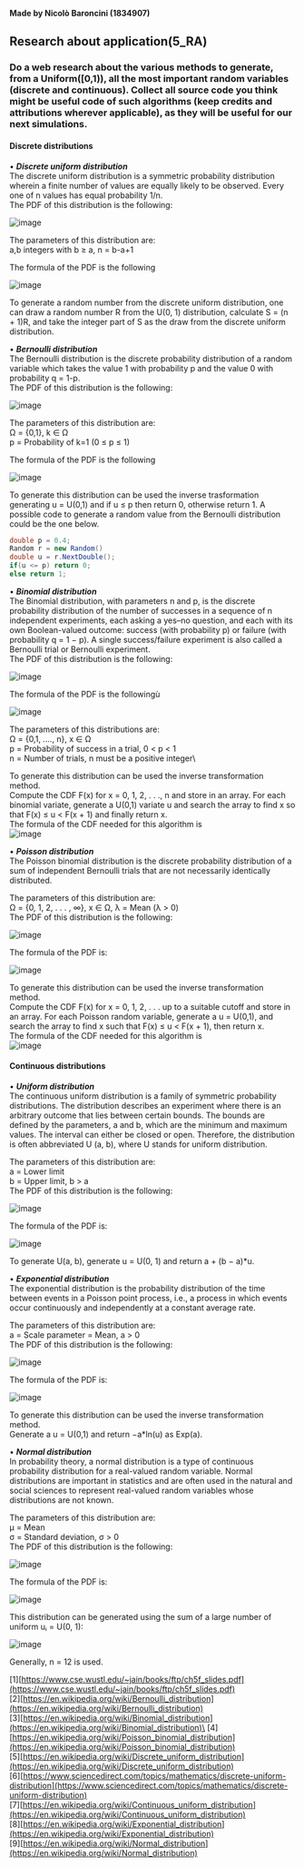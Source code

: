 **Made by Nicolò Baroncini (1834907)**

## Research about application(5_RA)
### Do a web research about the various methods to generate, from a Uniform([0,1)), all the most important random variables (discrete and continuous). Collect all source code you think might be useful code of such algorithms (keep credits and attributions wherever applicable), as they will be useful for our next simulations.

#### Discrete distributions

• ***Discrete uniform distribution***\
The discrete uniform distribution is a symmetric probability distribution wherein a finite number of values are equally likely to be observed. Every one of n values has equal probability 1/n. \
The PDF of this distribution is the following: 

![image](https://user-images.githubusercontent.com/78324346/139026894-e3bddbfa-6f64-443f-b093-523109deb838.png?s=5)

The parameters of this distribution are:\
a,b integers with b ≥ a, n = b-a+1

The formula of the PDF is the following

![image](https://user-images.githubusercontent.com/78324346/139200645-c0be2742-2383-4b64-8608-db64abae777b.png)

To generate a random number from the discrete uniform distribution, one can draw a random number R from the U(0, 1) distribution, calculate S = (n + 1)R, and take the integer part of S as the draw from the discrete uniform distribution. 

• ***Bernoulli distribution*** \
The  Bernoulli distribution is the discrete probability distribution of a random variable which takes the value 1 with probability p and the value 0 with probability q = 1-p. \
The PDF of this distribution is the following:

![image](https://user-images.githubusercontent.com/78324346/139028179-69e1f5c2-ca26-47ee-9997-c558b4d7097b.png)

The parameters of this distribution are: \
Ω = {0,1}, k ∈ Ω \
p = Probability of k=1 (0 ≤ p ≤ 1)

The formula of the PDF is the following

![image](https://user-images.githubusercontent.com/78324346/139200755-266a1134-9e92-4c1d-87c2-77003ae4ab77.png)

To generate this distribution can be used the inverse trasformation generating u = U(0,1) and if u ≤ p then return 0, otherwise return 1.
A possible code to generate a random value from the Bernoulli distribution could be the one below.
```C#
double p = 0.4;
Random r = new Random()
double u = r.NextDouble();
if(u <= p) return 0;
else return 1;
```
• ***Binomial distribution*** \
The Binomial distribution, with parameters n and p, is the discrete probability distribution of the number of successes in a sequence of n independent experiments, each asking a yes–no question, and each with its own Boolean-valued outcome: success (with probability p) or failure (with probability q = 1 − p). A single success/failure experiment is also called a Bernoulli trial or Bernoulli experiment.\
The PDF of this distribution is the following:

![image](https://user-images.githubusercontent.com/78324346/139126221-22b8c52c-f30b-48af-9572-75127caf49dc.png)

The formula of the PDF is the followingù

![image](https://user-images.githubusercontent.com/78324346/139200850-83bcf06d-464d-4888-a79d-f5781cf61cf6.png)

The parameters of this distributions are:\
Ω = {0,1, ...., n}, x ∈ Ω \
p = Probability of success in a trial, 0 < p < 1\
n = Number of trials, n must be a positive integer\

To generate this distribution can be used the inverse transformation method. \
Compute the CDF F(x) for x = 0, 1, 2, . . ., n and store in an array. For each binomial variate, generate a U(0,1) variate u and search the array to find x so that F(x) ≤ u < F(x + 1) and finally return x. \
The formula of the CDF needed for this algorithm is \
![image](https://user-images.githubusercontent.com/78324346/139125527-69d13ac5-a890-40ab-a354-6bf086d6e104.png)

• ***Poisson distribution***\
The Poisson binomial distribution is the discrete probability distribution of a sum of independent Bernoulli trials that are not necessarily identically distributed.

The parameters of this distribution are: \
 Ω = {0, 1, 2, . . . , ∞}, x ∈ Ω, λ = Mean (λ > 0) \
The PDF of this distribution is the following:

![image](https://user-images.githubusercontent.com/78324346/139126314-e5475652-2781-4bc4-8752-e4ddf763888f.png)

The formula of the PDF is:

![image](https://user-images.githubusercontent.com/78324346/139200955-2c61bf0c-9705-440d-b33c-38f706a48d92.png)

To generate this distribution can be used the inverse transformation method. \
Compute the CDF F(x) for x = 0, 1, 2, . . . up to a suitable cutoff and store in an array. For each Poisson random variable, generate a u = U(0,1), and search the array to find x such that F(x) ≤ u < F(x + 1), then return x. \
The formula of the CDF needed for this algorithm is\
![image](https://user-images.githubusercontent.com/78324346/139201018-b8133a52-042e-42e7-98e5-5ee9d8520232.png)

#### Continuous distributions

• ***Uniform distribution*** \
The continuous uniform distribution is a family of symmetric probability distributions. The distribution describes an experiment where there is an arbitrary outcome that lies between certain bounds. The bounds are defined by the parameters, a and b, which are the minimum and maximum values. The interval can either be closed or open. Therefore, the distribution is often abbreviated U (a, b), where U stands for uniform distribution.

The parameters of this distribution are: \
a = Lower limit \
b = Upper limit, b > a \
The PDF of this distribution is the following: 

![image](https://user-images.githubusercontent.com/78324346/139201535-7dcd869e-c81f-424a-a189-12285d267628.png)

The formula of the PDF is:

![image](https://user-images.githubusercontent.com/78324346/139202084-ffeaea51-4017-445c-ab4a-3d2c3508effe.png)

To generate U(a, b), generate u = U(0, 1) and return a + (b − a)*u.

• ***Exponential distribution*** \
The exponential distribution is the probability distribution of the time between events in a Poisson point process, i.e., a process in which events occur continuously and independently at a constant average rate.

The parameters of this distribution are: \
a = Scale parameter = Mean, a > 0 \
The PDF of this distribution is the following:

![image](https://user-images.githubusercontent.com/78324346/139202660-26fe3b72-2518-4561-a2c9-f82773f7d1f8.png)

The formula of the PDF is:

![image](https://user-images.githubusercontent.com/78324346/139202974-50f2fef5-00d0-417b-b488-6c471f5a0008.png)

To generate this distribution can be used the inverse transformation method. \
Generate a u = U(0,1) and return −a*ln(u) as Exp(a).

• ***Normal distribution*** \
In probability theory, a normal distribution is a type of continuous probability distribution for a real-valued random variable. Normal distributions are important in statistics and are often used in the natural and social sciences to represent real-valued random variables whose distributions are not known.

The parameters of this distribution are: \
µ = Mean\
σ = Standard deviation, σ > 0\
The PDF of this distribution is the following:

![image](https://user-images.githubusercontent.com/78324346/139203695-ff545bb3-f629-45bf-a421-d7797c630d51.png)

The formula of the PDF is:

![image](https://user-images.githubusercontent.com/78324346/139204024-90912729-a8f7-4383-874a-235aecf800e3.png)

This distribution can be generated using the sum of a large number of uniform uᵢ = U(0, 1):

![image](https://user-images.githubusercontent.com/78324346/139204444-3e50b991-1f9a-4983-af89-4793b1374db3.png)

Generally, n = 12 is used.


[1][https://www.cse.wustl.edu/~jain/books/ftp/ch5f_slides.pdf](https://www.cse.wustl.edu/~jain/books/ftp/ch5f_slides.pdf) \
[2][https://en.wikipedia.org/wiki/Bernoulli_distribution](https://en.wikipedia.org/wiki/Bernoulli_distribution) \
[3][https://en.wikipedia.org/wiki/Binomial_distribution](https://en.wikipedia.org/wiki/Binomial_distribution)\
[4][https://en.wikipedia.org/wiki/Poisson_binomial_distribution](https://en.wikipedia.org/wiki/Poisson_binomial_distribution) \
[5][https://en.wikipedia.org/wiki/Discrete_uniform_distribution](https://en.wikipedia.org/wiki/Discrete_uniform_distribution) \
[6][https://www.sciencedirect.com/topics/mathematics/discrete-uniform-distribution](https://www.sciencedirect.com/topics/mathematics/discrete-uniform-distribution) \
[7][https://en.wikipedia.org/wiki/Continuous_uniform_distribution](https://en.wikipedia.org/wiki/Continuous_uniform_distribution) \
[8][https://en.wikipedia.org/wiki/Exponential_distribution](https://en.wikipedia.org/wiki/Exponential_distribution) \
[9][https://en.wikipedia.org/wiki/Normal_distribution](https://en.wikipedia.org/wiki/Normal_distribution)
